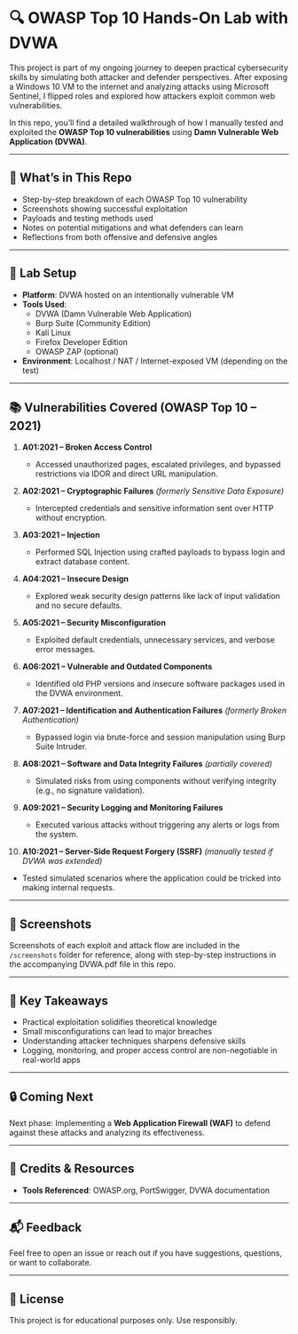 # 🔍 OWASP Top 10 Hands-On Lab with DVWA

This project is part of my ongoing journey to deepen practical cybersecurity skills by simulating both attacker and defender perspectives. After exposing a Windows 10 VM to the internet and analyzing attacks using Microsoft Sentinel, I flipped roles and explored how attackers exploit common web vulnerabilities.

In this repo, you’ll find a detailed walkthrough of how I manually tested and exploited the **OWASP Top 10 vulnerabilities** using **Damn Vulnerable Web Application (DVWA)**.

---

## 📌 What’s in This Repo

- Step-by-step breakdown of each OWASP Top 10 vulnerability
- Screenshots showing successful exploitation
- Payloads and testing methods used
- Notes on potential mitigations and what defenders can learn
- Reflections from both offensive and defensive angles

---

## 🔧 Lab Setup

- **Platform**: DVWA hosted on an intentionally vulnerable VM  
- **Tools Used**:
  - DVWA (Damn Vulnerable Web Application)
  - Burp Suite (Community Edition)
  - Kali Linux
  - Firefox Developer Edition
  - OWASP ZAP (optional)
- **Environment**: Localhost / NAT / Internet-exposed VM (depending on the test)

---

## 📚 Vulnerabilities Covered (OWASP Top 10 – 2021)

1. **A01:2021 – Broken Access Control**  
   - Accessed unauthorized pages, escalated privileges, and bypassed restrictions via IDOR and direct URL manipulation.

2. **A02:2021 – Cryptographic Failures** *(formerly Sensitive Data Exposure)*  
   - Intercepted credentials and sensitive information sent over HTTP without encryption.

3. **A03:2021 – Injection**  
   - Performed SQL Injection using crafted payloads to bypass login and extract database content.

4. **A04:2021 – Insecure Design**  
   - Explored weak security design patterns like lack of input validation and no secure defaults.

5. **A05:2021 – Security Misconfiguration**  
   - Exploited default credentials, unnecessary services, and verbose error messages.

6. **A06:2021 – Vulnerable and Outdated Components**  
   - Identified old PHP versions and insecure software packages used in the DVWA environment.

7. **A07:2021 – Identification and Authentication Failures** *(formerly Broken Authentication)*  
   - Bypassed login via brute-force and session manipulation using Burp Suite Intruder.

8. **A08:2021 – Software and Data Integrity Failures** *(partially covered)*  
   - Simulated risks from using components without verifying integrity (e.g., no signature validation).

9. **A09:2021 – Security Logging and Monitoring Failures**  
   - Executed various attacks without triggering any alerts or logs from the system.

10. **A10:2021 – Server-Side Request Forgery (SSRF)** *(manually tested if DVWA was extended)*  
   - Tested simulated scenarios where the application could be tricked into making internal requests.


---

## 📸 Screenshots

Screenshots of each exploit and attack flow are included in the `/screenshots` folder for reference, along with step-by-step instructions in the accompanying DVWA.pdf file in this repo.

---

## 🧠 Key Takeaways

- Practical exploitation solidifies theoretical knowledge  
- Small misconfigurations can lead to major breaches  
- Understanding attacker techniques sharpens defensive skills  
- Logging, monitoring, and proper access control are non-negotiable in real-world apps

---

## 🔒 Coming Next

Next phase: Implementing a **Web Application Firewall (WAF)** to defend against these attacks and analyzing its effectiveness.


---

## 📎 Credits & Resources

- **Tools Referenced**: OWASP.org, PortSwigger, DVWA documentation  

---

## 📬 Feedback

Feel free to open an issue or reach out if you have suggestions, questions, or want to collaborate.

---

## 📄 License

This project is for educational purposes only. Use responsibly.

